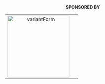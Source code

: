 

<p align="center">
  <b>SPONSORED BY</b>
</p>
<table align="center" cellspacing="0" cellpadding="0">
  <tbody>
    <tr>
      <td align="center" valign="middle">
        <img height="200px" style="padding-right: 20px;" src="https://imgse.com/i/pifeFOS.png" title="variantForm">
      </td>
    </tr>
  </tbody>
</table>


